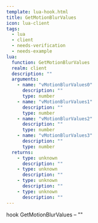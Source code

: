 ```yaml
---
template: lua-hook.html
title: GetMotionBlurValues
icon: lua-client
tags:
  - lua
  - client
  - needs-verification
  - needs-example
lua:
  function: GetMotionBlurValues
  realm: client
  description: ""
  arguments:
    - name: "vMotionBlurValues0"
      description: ""
      type: number
    - name: "vMotionBlurValues1"
      description: ""
      type: number
    - name: "vMotionBlurValues2"
      description: ""
      type: number
    - name: "vMotionBlurValues3"
      description: ""
      type: number
  returns:
    - type: unknown
      description: ""
    - type: unknown
      description: ""
    - type: unknown
      description: ""
    - type: unknown
      description: ""
---
```


<div class="lua__search__keywords">
hook GetMotionBlurValues &#x2013; ""
</div>
